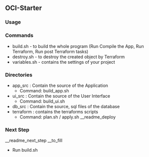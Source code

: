 ## OCI-Starter
### Usage 

### Commands
- build.sh - to build the whole program (Run Compile the App, Run Terraform, Run post Terraform tasks) 
- destroy.sh - to destroy the created object by Terraform
- variables.sh - contains the settings of your project

### Directories
- app_src : Contain the source of the Application
    - Command: build_app.sh
- ui_src : Contain the source of the User Interface
    - Command: build_ui.sh 
- db_src : Contain the source, sql files of the database
- terraform : contains the terraforms scripts
    - Command: plan.sh / apply.sh
__readme_deploy

### Next Step
__readme_next_step 
__to_fill
- Run build.sh
